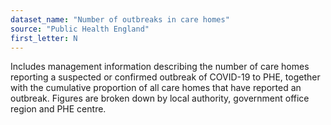 ```yaml
---
dataset_name: "Number of outbreaks in care homes"
source: "Public Health England"
first_letter: N
---
```

Includes management information describing the number of care homes reporting a suspected or confirmed outbreak of COVID-19 to PHE, together with the cumulative proportion of all care homes that have reported an outbreak. Figures are broken down by local authority, government office region and PHE centre.